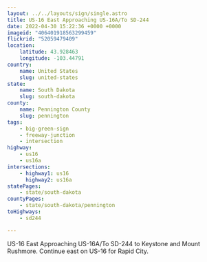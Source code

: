 ```yaml
---
layout: ../../layouts/sign/single.astro
title: US-16 East Approaching US-16A/To SD-244
date: 2022-04-30 15:22:36 +0000 +0000
imageid: "406401918563299459"
flickrid: "52059479409"
location:
    latitude: 43.928463
    longitude: -103.44791
country:
    name: United States
    slug: united-states
state:
    name: South Dakota
    slug: south-dakota
county:
    name: Pennington County
    slug: pennington
tags:
    - big-green-sign
    - freeway-junction
    - intersection
highway:
    - us16
    - us16a
intersections:
    - highway1: us16
      highway2: us16a
statePages:
    - state/south-dakota
countyPages:
    - state/south-dakota/pennington
toHighways:
    - sd244

---
```

US-16 East Approaching US-16A/To SD-244 to Keystone and Mount Rushmore.  Continue east on US-16 for Rapid City.